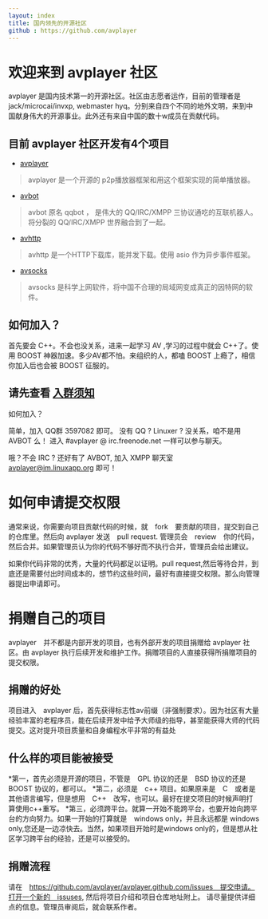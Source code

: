 ```yaml
---
layout: index
title: 国内领先的开源社区
github : https://github.com/avplayer
---
```


欢迎来到 avplayer 社区
===

avplayer 是国内技术第一的开源社区。社区由志愿者运作，目前的管理者是 jack/microcai/invxp, webmaster hyq。分别来自四个不同的地外文明，来到中国献身伟大的开源事业。此外还有来自中国的数十w成员在贡献代码。

## 目前 avplayer 社区开发有4个项目

+ [avplayer](http://avplayer.avplayer.org)
>	avplayer 是一个开源的 p2p播放器框架和用这个框架实现的简单播放器。
>
+ [avbot](http://qqbot.avplayer.org)
>	avbot 原名 qqbot ， 是伟大的 QQ/IRC/XMPP 三协议通吃的互联机器人。将分裂的 QQ/IRC/XMPP 世界融合到了一起。
>
+ [avhttp](/avhttp.html)
>	avhttp 是一个HTTP下载库，能并发下载。使用 asio 作为异步事件框架。
>

+ [avsocks](/avsocks.html)
>	avsocks 是科学上网软件，将中国不合理的局域网变成真正的因特网的软件。

## 如何加入？

首先要会 C++。不会也没关系，进来一起学习 AV ,学习的过程中就会 C++了。使用 BOOST 神器加速。多少AV都不怕。来组织的人，都嗑 BOOST 上瘾了，相信你加入后也会被 BOOST 征服的。

## 请先查看 <span class="hightlightnode" > [入群须知](/newbeefaq.html) </span>

如何加入？

简单，加入 QQ群 3597082 即可。 没有 QQ ? Linuxer ? 没关系，咱不是用 AVBOT 么！ 进入 \#avplayer @ irc.freenode.net 一样可以参与聊天。

哦？不会 IRC ? 还好有了 AVBOT, 加入 XMPP 聊天室 avplayer@im.linuxapp.org 即可！

# 如何申请提交权限

通常来说，你需要向项目贡献代码的时候，就　fork　要贡献的项目，提交到自己的仓库里。然后向 avplayer 发送　pull request. 管理员会　review　你的代码，然后合并。如果管理员认为你的代码不够好而不执行合并，管理员会给出建议。

如果你代码非常的优秀，大量的代码都足以证明。pull request,然后等待合并，到底还是需要付出时间成本的，想节约这些时间，最好有直接提交权限。那么向管理器提出申请即可。

# 捐赠自己的项目

avplayer　并不都是内部开发的项目，也有外部开发的项目捐赠给 avplayer 社区。由 avplayer 执行后续开发和维护工作。捐赠项目的人直接获得所捐赠项目的提交权限。

## 捐赠的好处

项目进入　avplayer 后，首先获得标志性av前缀（非强制要求）。因为社区有大量经验丰富的老程序员，能在后续开发中给予大师级的指导，甚至能获得大师的代码提交。这对提升项目质量和自身编程水平非常的有益处

## 什么样的项目能被接受


*第一，首先必须是开源的项目，不管是　GPL 协议的还是　BSD  协议的还是　BOOST 协议的，都可以。
*第二，必须是　c++ 项目。如果原来是　C　或者是其他语言编写，但是想用　C++　改写，也可以。最好在提交项目的时候声明打算使用c++重写。
*第三，必须跨平台。就算一开始不能跨平台，也要开始向跨平台的方向努力。如果一开始的打算就是　windows only，并且永远都是 windows only,您还是一边凉快去。当然，如果项目开始时是windows only的，但是想从社区学习跨平台的经验，还是可以接受的。

## 捐赠流程

请在　https://github.com/avplayer/avplayer.github.com/issues　提交申请。打开一个新的　issuses, 然后将项目介绍和项目仓库地址附上。
请尽量提供详细点的信息。管理员审阅后，就会联系作者。






